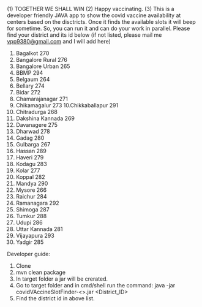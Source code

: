 (1) TOGETHER WE SHALL WIN
(2) Happy vaccinating.
(3) This is a developer friendly JAVA app to show the covid vaccine availability at centers based on the disctricts. Once it finds the available slots it will beep for sometime. So, you can run it and can do your work in parallel. 
Please find your district and its id below (if not listed, please mail me vpp9380@gmail.com and I will add here)
  1. Bagalkot 	270
  2. Bangalore Rural 	276
  3. Bangalore Urban 	265
  4. BBMP 	294
  5. Belgaum 	264
  6. Bellary 	274
  7. Bidar 	272
  8. Chamarajanagar 	271
  9. Chikamagalur 	273
  10.Chikkaballapur 	291
  11. Chitradurga 	268
  12. Dakshina Kannada 	269
  13. Davanagere 	275
  14. Dharwad 	278
  15. Gadag 	280
  16. Gulbarga 	267
  17. Hassan 	289
  18.  Haveri 	279
  19. Kodagu 	283
  20. Kolar 	277
  21. Koppal 	282
  22. Mandya 	290
  23. Mysore 	266
  24. Raichur 	284
  25. Ramanagara 	292
  26. Shimoga 	287
  27. Tumkur 	288
  28. Udupi 	286
  29. Uttar Kannada 	281
  30. Vijayapura 	293
  31. Yadgir 	285

Developer guide:
1. Clone
2. mvn clean package
3. In target folder a jar will be crerated.
4. Go to target folder and in cmd/shell run the command: java -jar covidVAccineSlotFinder-<<version>>.jar <District_ID>
5. Find the district id in above list.
